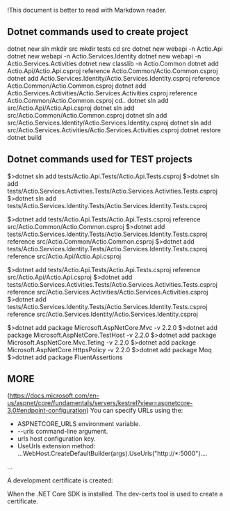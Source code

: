 !This document is better to read with Markdown reader.

Dotnet commands used to create project
--------------------------------------
dotnet new sln
mkdir src
mkdir tests
cd src
dotnet new webapi -n Actio.Api
dotnet new webapi -n Actio.Services.Identity
dotnet new webapi -n Actio.Services.Activities
dotnet new classlib -n Actio.Common
dotnet add Actio.Api/Actio.Api.csproj reference Actio.Common/Actio.Common.csproj
dotnet add Actio.Services.Identity/Actio.Services.Identity.csproj reference Actio.Common/Actio.Common.csproj
dotnet add Actio.Services.Activities/Actio.Services.Activities.csproj reference Actio.Common/Actio.Common.csproj
cd..
dotnet sln add src/Actio.Api/Actio.Api.csproj
dotnet sln add src/Actio.Common/Actio.Common.csproj
dotnet sln add src/Actio.Services.Identity/Actio.Services.Identity.csproj
dotnet sln add src/Actio.Services.Activities/Actio.Services.Activities.csproj
dotnet restore
dotnet build


Dotnet commands used for TEST projects
--------------------------------------

$>dotnet sln add tests/Actio.Api.Tests/Actio.Api.Tests.csproj
$>dotnet sln add tests/Actio.Services.Activities.Tests/Actio.Services.Activities.Tests.csproj
$>dotnet sln add tests/Actio.Services.Identity.Tests/Actio.Services.Identity.Tests.csproj

$>dotnet add tests/Actio.Api.Tests/Actio.Api.Tests.csproj reference src/Actio.Common/Actio.Common.csproj
$>dotnet add tests/Actio.Services.Identity.Tests/Actio.Services.Identity.Tests.csproj reference src/Actio.Common/Actio.Common.csproj
$>dotnet add tests/Actio.Services.Identity.Tests/Actio.Services.Identity.Tests.csproj reference src/Actio.Api/Actio.Api.csproj

$>dotnet add tests/Actio.Api.Tests/Actio.Api.Tests.csproj reference src/Actio.Api/Actio.Api.csproj
$>dotnet add tests/Actio.Services.Activities.Tests/Actio.Services.Activities.Tests.csproj reference src/Actio.Services.Activities/Actio.Services.Activities.csproj
$>dotnet add tests/Actio.Services.Identity.Tests/Actio.Services.Identity.Tests.csproj reference src/Actio.Services.Identity/Actio.Services.Identity.csproj

$>dotnet add package Microsoft.AspNetCore.Mvc -v 2.2.0
$>dotnet add package Microsoft.AspNetCore.TestHost -v 2.2.0
$>dotnet add package Microsoft.AspNetCore.Mvc.Teting -v 2.2.0
$>dotnet add package Microsoft.AspNetCore.HttpsPolicy -v 2.2.0
$>dotnet add package Moq
$>dotnet add package FluentAssertions


MORE
----

(https://docs.microsoft.com/en-us/aspnet/core/fundamentals/servers/kestrel?view=aspnetcore-3.0#endpoint-configuration)
You can specify URLs using the:
- ASPNETCORE_URLS environment variable.
- --urls command-line argument.
- urls host configuration key.
- UseUrls extension method:      ...WebHost.CreateDefaultBuilder(args).UseUrls("http://*:5000")....

...

A development certificate is created:

When the .NET Core SDK is installed.
The dev-certs tool is used to create a certificate.
